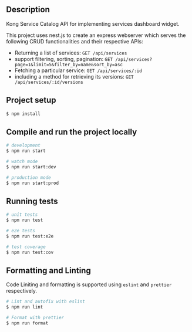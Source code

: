 ## Description

Kong Service Catalog API for implementing services dashboard widget. 

This project uses nest.js to create an express webserver which serves the following CRUD functionalities and their respective APIs:

- Returning a list of services: `GET /api/services`
- support filtering, sorting, pagination: `GET /api/services?page=1&limit=5&filter_by=name&sort_by=asc`
- Fetching a particular service: `GET /api/services/:id`
- including a method for retrieving its versions: `GET /api/services/:id/versions`

## Project setup

```bash
$ npm install
```

## Compile and run the project locally

```bash
# development
$ npm run start

# watch mode
$ npm run start:dev

# production mode
$ npm run start:prod
```

## Running tests

```bash
# unit tests
$ npm run test

# e2e tests
$ npm run test:e2e

# test coverage
$ npm run test:cov
```

## Formatting and Linting

Code Liniting and formatting is supported using `eslint` and `prettier` respectively.

```bash
# Lint and autofix with eslint
$ npm run lint

# Format with prettier
$ npm run format
```
